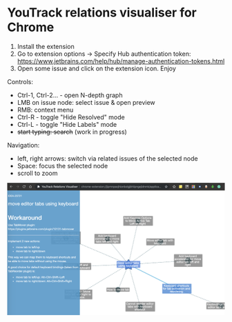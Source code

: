 # YouTrack relations visualiser for Chrome

1. Install the extension
2. Go to extension options -> Specify Hub authentication token: https://www.jetbrains.com/help/hub/manage-authentication-tokens.html
3. Open some issue and click on the extension icon. Enjoy

Controls:
- Ctrl-1, Ctrl-2... - open N-depth graph
- LMB on issue node: select issue & open preview
- RMB: context menu
- Ctrl-R - toggle "Hide Resolved" mode
- Ctrl-L - toggle "Hide Labels" mode
- ~~start typing: search~~ (work in progress)

Navigation:
- left, right arrows: switch via related issues of the selected node
- Space: focus the selected node
- scroll to zoom

![alt text](img/screenshot.png)